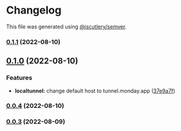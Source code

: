 # Changelog

This file was generated using [@jscutlery/semver](https://github.com/jscutlery/semver).

### [0.1.1](https://github.com/DaPulse/monday-localtunnel/compare/localtunnel-0.1.0...localtunnel-0.1.1) (2022-08-10)

## [0.1.0](https://github.com/DaPulse/monday-localtunnel/compare/localtunnel-0.0.4...localtunnel-0.1.0) (2022-08-10)


### Features

* **localtunnel:** change default host to tunnel.monday.app ([37e9a7f](https://github.com/DaPulse/monday-localtunnel/commit/37e9a7faa82487201102094114cf5b7eb587bd1d))

### [0.0.4](https://github.com/DaPulse/monday-localtunnel/compare/localtunnel-0.0.3...localtunnel-0.0.4) (2022-08-10)

### [0.0.3](https://github.com/DaPulse/monday-localtunnel/compare/localtunnel-0.0.2...localtunnel-0.0.3) (2022-08-09)

